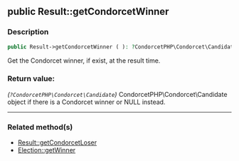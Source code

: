 ## public Result::getCondorcetWinner

### Description    

```php
public Result->getCondorcetWinner ( ): ?CondorcetPHP\Condorcet\Candidate
```

Get the Condorcet winner, if exist, at the result time.
    

### Return value:   

*(```?CondorcetPHP\Condorcet\Candidate```)* CondorcetPHP\Condorcet\Candidate object if there is a Condorcet winner or NULL instead.


---------------------------------------

### Related method(s)      

* [Result::getCondorcetLoser](/Docs/ApiReferences/Result%20Class/public%20Result--getCondorcetLoser.md)    
* [Election::getWinner](/Docs/ApiReferences/Election%20Class/public%20Election--getWinner.md)    
